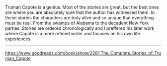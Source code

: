Truman Capote is a genius. 
Most of the stories are great, but the best ones are where you are absolutely sure that the author has witnessed them. 
In these stories the characters are truly alive and so unique that everything must be real. From the swamps of Alabama to the decadent New York parties.
Stories are ordered chronologically and I preffered his later work where Capote is a more refined writer and focuses on his own life experiences.

****

https://www.goodreads.com/book/show/2281.The_Complete_Stories_of_Truman_Capote